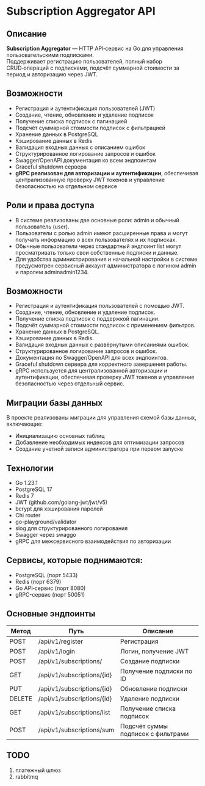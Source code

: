 # Subscription Aggregator API

## Описание
**Subscription Aggregator** — HTTP API‑сервис на Go для управления пользовательскими подписками.  
Поддерживает регистрацию пользователей, полный набор CRUD‑операций с подписками, подсчёт суммарной стоимости за период и авторизацию через JWT.

## Возможности
- Регистрация и аутентификация пользователей (JWT)
- Создание, чтение, обновление и удаление подписок
- Получение списка подписок с пагинацией
- Подсчёт суммарной стоимости подписок с фильтрацией
- Хранение данных в PostgreSQL
- Кэширование данных в Redis
- Валидация входных данных с описанием ошибок
- Структурированное логирование запросов и ошибок
- Swagger/OpenAPI документация ко всем эндпоинтам
- Graceful shutdown сервера
- **gRPC реализован для авторизации и аутентификации**, обеспечивая централизованную проверку JWT токенов и управление безопасностью на отдельном сервисе

## Роли и права доступа
- В системе реализованы две основные роли: admin и обычный пользователь (user).
- Пользователи с ролью admin имеют расширенные права и могут получать информацию о всех пользователях и их подписках.
- Обычные пользователи через стандартный эндпоинт list могут просматривать только свои собственные подписки и данные.
- Для удобства администрирования и начальной настройки в системе предусмотрен сервисный аккаунт администратора с логином admin и паролем adminadmin1234.

## Возможности
- Регистрация и аутентификация пользователей с помощью JWT.
- Создание, чтение, обновление и удаление подписок.
- Получение списка подписок с поддержкой пагинации.
- Подсчёт суммарной стоимости подписок с применением фильтров.
- Хранение данных в PostgreSQL.
- Кэширование данных в Redis.
- Валидация входных данных с развёрнутыми описаниями ошибок.
- Структурированное логирование запросов и ошибок.
- Документация по Swagger/OpenAPI для всех эндпоинтов.
- Graceful shutdown сервера для корректного завершения работы.
- gRPC используется для централизованной авторизации и аутентификации, обеспечивая проверку JWT токенов и управление безопасностью через отдельный сервис.
## Миграции базы данных
В проекте реализованы миграции для управления схемой базы данных, включающие:
- Инициализацию основных таблиц
- Добавление необходимых индексов для оптимизации запросов
- Создание учетной записи администратора при первом запуске

## Технологии
- Go 1.23.1
- PostgreSQL 17
- Redis 7
- JWT (github.com/golang-jwt/jwt/v5)
- bcrypt для хэширования паролей
- Chi router
- go-playground/validator
- slog для структурированного логирования
- Swagger через swaggo
- gRPC для межсервисного взаимодействия по авторизации

## Сервисы, которые поднимаются:
- PostgreSQL (порт 5433)
- Redis (порт 6379)
- Go API‑сервис (порт 8080)
- gRPC-сервис (порт 50051)

## Основные эндпоинты
| Метод  | Путь                          | Описание                                               |
|--------|-------------------------------|--------------------------------------------------------|
| POST   | /api/v1/register              | Регистрация                                            |
| POST   | /api/v1/login                 | Логин, получение JWT                                   |
| POST   | /api/v1/subscriptions/        | Создание подписки                                      |
| GET    | /api/v1/subscriptions/{id}    | Получение подписки по ID                               |
| PUT    | /api/v1/subscriptions/{id}    | Обновление подписки                                    |
| DELETE | /api/v1/subscriptions/{id}    | Удаление подписки                                      |
| GET    | /api/v1/subscriptions/list    | Получение списка подписок                              |
| POST   | /api/v1/subscriptions/sum     | Подсчёт суммы подписок с фильтрами                     |

## TODO
1. платежный шлюз
2. rabbitmq
